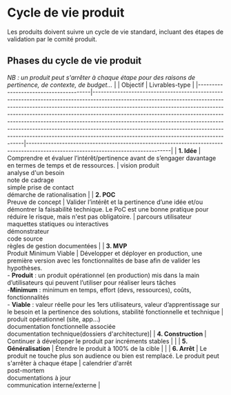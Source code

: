 # Cycle de vie produit

Les produits doivent suivre un cycle de vie standard, incluant des étapes de validation par le comité​ produit.

## Phases du cycle de vie produit
_NB : un produit peut s'arrêter à chaque étape pour des raisons de pertinence, de contexte, de budget..._
|                                       | Objectif                                                                                                                                                                                                                                                                                                                                                                                                                                                                                                                                | Livrables-type                                                                                                                   |
|---------------------------------------|-----------------------------------------------------------------------------------------------------------------------------------------------------------------------------------------------------------------------------------------------------------------------------------------------------------------------------------------------------------------------------------------------------------------------------------------------------------------------------------------------------------------------------------------|----------------------------------------------------------------------------------------------------------------------------------|
| **1. Idée**                           | Comprendre et évaluer l’intérêt/pertinence avant de s’engager davantage en termes de temps et de ressources.                                                                                                                                                                                                                                                                                                                                                                                                                            | vision produit</br>analyse d'un besoin</br>note de cadrage</br>simple prise de contact</br>démarche de rationalisation           |
| **2. POC**</br>Preuve de concept      | Valider l’intérêt et la pertinence d’une idée et/ou démontrer la faisabilité technique. Le PoC est une bonne pratique pour réduire le risque, mais n'est pas obligatoire.                                                                                                                                                                                                                                                                                                                                                               | parcours utilisateur</br>maquettes statiques ou interactives</br>démonstrateur</br>code source</br>règles de gestion documentées |
| **3. MVP**</br>Produit Minimum Viable | Développer et déployer en production, une première version avec les fonctionnalités de base afin de valider les hypothèses.</br>- **Produit** : un produit opérationnel (en production) mis dans la main d’utilisateurs qui peuvent l’utiliser pour réaliser leurs tâches</br>-**Minimum** : minimum en temps, effort (devs, ressources), coûts, fonctionnalités</br>- **Viable** : valeur réelle pour les 1ers utilisateurs, valeur d’apprentissage sur le besoin et la pertinence des solutions, stabilité fonctionnelle et technique | produit opérationnel (site, app...)</br>documentation fonctionnelle associée</br>documentation technique(dossiers d'architecture)|
| **4. Construction**                   | Continuer à développer le produit par incréments stables                                                                                                                                                                                                                                                                                                                                                                                                                                                                                |                                                                                                                                  |
| **5. Généralisation**                 | Étendre le produit à 100% de la cible                                                                                                                                                                                                                                                                                                                                                                                                                                                                                                   |                                                                                                                                  |
| **6. Arrêt**                          | Le produit ne touche plus son audience ou bien est remplacé. Le produit peut s'arrêter à chaque étape                                                                                                                                                                                                                                                                                                                                                                                                                                   | calendrier d'arrêt</br>post-mortem</br>documentations à jour</br>communication interne/externe                                   |
